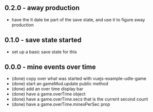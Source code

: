 
## 0.2.0 - away production
* have the lt date be part of the save state, and use it to figure away production

## 0.1.0 - save state started
* set up a basic save state for this

## 0.0.0 - mine events over time
* (done) copy over what was started with vuejs-example-udle-game
* (done) start an gameMod.update public method
* (done) add an over time display bar
* (done) have a game.overTime object
* (done) have a game.overTime.secs that is the current second count
* (done) have a game.overTime.minesPerSec prop
